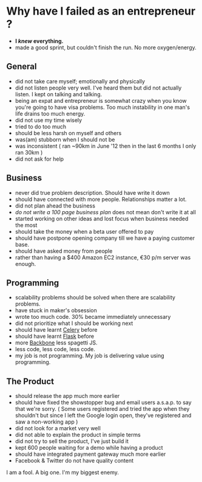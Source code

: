 Why have I failed as an entrepreneur ?
====================

- **I *knew* everything.**
- made a good sprint, but couldn't finish the run. No more oxygen/energy.

General
---------

- did not take care myself; emotionally and physically
- did not listen people very well. I've heard them but did not actually listen. I kept on talking and talking.
- being an expat and entrepreneur is somewhat crazy when you know you're going to have visa problems. Too much instability in one man's life drains too much energy.
- did not use my time wisely
- tried to do too much
- should be less harsh on myself and others
- was(am) stubborn when I should not be
- was inconsistent ( ran ~90km in June '12 then in the last 6 months I only ran 30km )
- did not ask for help

Business
-----------------

- never did true problem description. Should have write it down
- should have connected with more people. Relationships matter a lot.
- did not plan ahead the business
- *do not write a 100 page business plan* does not mean don't write it at all
- started working on other ideas and lost focus when business needed the most
- should take the money when a beta user offered to pay
- should have postpone opening company till we have a paying customer base.
- should have asked money from people
- rather than having a $400 Amazon EC2 instance, €30 p/m server was enough.

Programming
-------------

- scalability problems should be solved when there are scalability problems.
- have stuck in maker's obsession
- wrote too much code. 30% became immediately unnecessary
- did not prioritize what I should be working next
- should have learnt [Celery](http://celeryproject.org/) before
- should have learnt [Flask](http://flask.pocoo.org/) before
- more [Backbone](http://documentcloud.github.com/backbone/) less spagetti JS.
- less code, less code, less code.
- my job is not programming. My job is delivering value using programming.

The Product
-------------

- should release the app much more earlier
- should have fixed the showstopper bug and email users a.s.a.p. to say that we're sorry. ( Some users registered and tried the app when they shouldn't but since I left the Google login open, they've registered and saw a non-working app )
- did not look for a market very well
- did not able to explain the product in simple terms
- did not try to sell the product, I've just build it
- kept 600 people waiting for a demo while having a product
- should have integrated payment gateway much more earlier
- Facebook & Twitter do not have quality content



I am a fool. A big one. I'm my biggest enemy.
